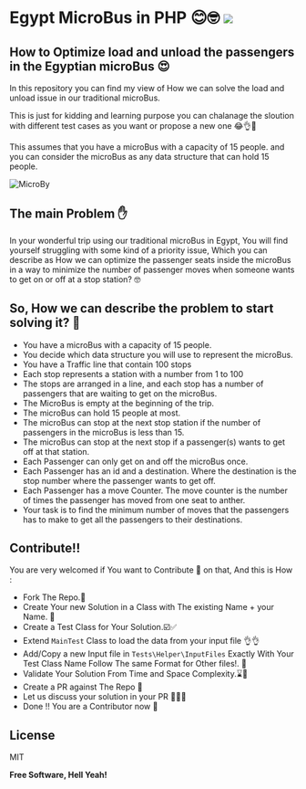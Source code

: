 # Egypt MicroBus in PHP 😊🤓   ![](https://github.com/RamyHakam/egypt-microbus/workflows/Build/badge.svg)
## How to Optimize load and unload the passengers in the Egyptian microBus 😍


In this repository you can find my view of How we can solve the load and unload issue in our traditional microBus.

This is just for kidding and learning purpose you can chalanage the sloution with different test cases as you want or propose a new one 😂👌🚀

This assumes that you have a microBus with a capacity of 15 people. and you can consider the microBus as any data structure that can hold 15 people.

![MicroBy](https://user-images.githubusercontent.com/17661342/146622529-4f606a32-ea8e-46c2-a444-aaa51ecc5573.gif)

## The main Problem ✋

In your wonderful trip using our traditional microBus in Egypt, You will find yourself struggling with some kind of a priority issue, Which you can describe as How we can optimize the passenger seats inside the microBus in a way to minimize the number of passenger moves when someone wants to get on or off at a stop station? 🤓 

## So, How we can describe the problem to start solving it? 🤔

- You have a microBus with a capacity of 15 people. 
- You decide which data structure you will use to represent the microBus.
- You have a Traffic line that contain 100 stops
- Each stop represents a station with a number from 1 to 100
- The stops are arranged in a line, and each stop has a number of passengers that are waiting to get on the microBus.
- The MicroBus is empty at the beginning of the trip.
- The microBus can hold 15 people at most.
- The microBus can stop at the next stop station if the number of passengers in the microBus is less than 15.
- The microBus can stop at the next stop if a passenger(s) wants to get off at that station.
- Each Passenger can only get on and off the microBus once.
- Each Passenger has an id and a destination. Where the destination is the stop number where the passenger wants to get off.
- Each Passenger has a move Counter. The move counter is the number of times the passenger has moved from one seat to anther.
- Your task is to find the minimum number of moves that the passengers has to make to get all the passengers to their destinations.

## Contribute!!

You are very welcomed if You want to Contribute 🥳 on that, And this is How :

- Fork The Repo.📂
- Create Your new Solution in a Class with The existing Name + your Name. 🚀
- Create a Test Class for Your Solution.☑️✅
- Extend `MainTest` Class to load the data from your input file 👌👌
- Add/Copy a new Input file in `Tests\Helper\InputFiles` Exactly With Your Test Class Name Follow The same Format for Other files!. 👨
- Validate Your Solution From Time and Space Complexity.⌛️🧪
- Create a PR against The Repo 🥳
- Let us discuss your solution in your PR 🥊🥊🥊
- Done !! You are a Contributor now 🍻

## License
MIT

**Free Software, Hell Yeah!**

[//]: # (These are reference links used in the body of this note and get stripped out when the markdown processor does its job. There is no need to format nicely because it shouldn't be seen. Thanks SO - http://stackoverflow.com/questions/4823468/store-comments-in-markdown-syntax)

[dill]: <https://github.com/joemccann/dillinger>
[git-repo-url]: <https://github.com/joemccann/dillinger.git>
[john gruber]: <http://daringfireball.net>
[df1]: <http://daringfireball.net/projects/markdown/>
[markdown-it]: <https://github.com/markdown-it/markdown-it>
[Ace Editor]: <http://ace.ajax.org>
[node.js]: <http://nodejs.org>
[Twitter Bootstrap]: <http://twitter.github.com/bootstrap/>
[jQuery]: <http://jquery.com>
[@tjholowaychuk]: <http://twitter.com/tjholowaychuk>
[express]: <http://expressjs.com>
[AngularJS]: <http://angularjs.org>
[Gulp]: <http://gulpjs.com>

[PlDb]: <https://github.com/joemccann/dillinger/tree/master/plugins/dropbox/README.md>
[PlGh]: <https://github.com/joemccann/dillinger/tree/master/plugins/github/README.md>
[PlGd]: <https://github.com/joemccann/dillinger/tree/master/plugins/googledrive/README.md>
[PlOd]: <https://github.com/joemccann/dillinger/tree/master/plugins/onedrive/README.md>
[PlMe]: <https://github.com/joemccann/dillinger/tree/master/plugins/medium/README.md>
[PlGa]: <https://github.com/RahulHP/dillinger/blob/master/plugins/googleanalytics/README.md>

